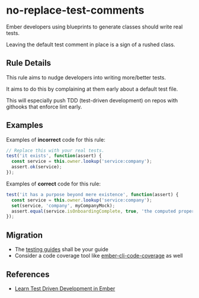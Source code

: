 # no-replace-test-comments

Ember developers using blueprints to generate classes should write real tests.

Leaving the default test comment in place is a sign of a rushed class.

## Rule Details

This rule aims to nudge developers into writing more/better tests.

It aims to do this by complaining at them early about a default test file.

This will especially push TDD (test-driven development) on repos with githooks that enforce lint early.

## Examples

Examples of **incorrect** code for this rule:

```js
// Replace this with your real tests.
test('it exists', function(assert) {
  const service = this.owner.lookup('service:company');
  assert.ok(service);
});
```

Examples of **correct** code for this rule:

```js
test('it has a purpose beyond mere existence', function(assert) {
  const service = this.owner.lookup('service:company');
  set(service, 'company', myCompanyMock);
  assert.equal(service.isOnboardingComplete, true, 'the computed property works as expected');
});
```

## Migration

- The [testing guides](https://guides.emberjs.com/release/testing/testing-components/) shall be your guide
- Consider a code coverage tool like [ember-cli-code-coverage](https://github.com/kategengler/ember-cli-code-coverage) as well

## References

- [Learn Test Driven Development in Ember](https://learntdd.in/ember/)
